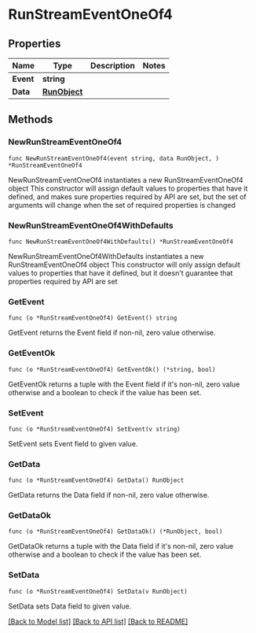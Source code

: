 # RunStreamEventOneOf4

## Properties

Name | Type | Description | Notes
------------ | ------------- | ------------- | -------------
**Event** | **string** |  | 
**Data** | [**RunObject**](RunObject.md) |  | 

## Methods

### NewRunStreamEventOneOf4

`func NewRunStreamEventOneOf4(event string, data RunObject, ) *RunStreamEventOneOf4`

NewRunStreamEventOneOf4 instantiates a new RunStreamEventOneOf4 object
This constructor will assign default values to properties that have it defined,
and makes sure properties required by API are set, but the set of arguments
will change when the set of required properties is changed

### NewRunStreamEventOneOf4WithDefaults

`func NewRunStreamEventOneOf4WithDefaults() *RunStreamEventOneOf4`

NewRunStreamEventOneOf4WithDefaults instantiates a new RunStreamEventOneOf4 object
This constructor will only assign default values to properties that have it defined,
but it doesn't guarantee that properties required by API are set

### GetEvent

`func (o *RunStreamEventOneOf4) GetEvent() string`

GetEvent returns the Event field if non-nil, zero value otherwise.

### GetEventOk

`func (o *RunStreamEventOneOf4) GetEventOk() (*string, bool)`

GetEventOk returns a tuple with the Event field if it's non-nil, zero value otherwise
and a boolean to check if the value has been set.

### SetEvent

`func (o *RunStreamEventOneOf4) SetEvent(v string)`

SetEvent sets Event field to given value.


### GetData

`func (o *RunStreamEventOneOf4) GetData() RunObject`

GetData returns the Data field if non-nil, zero value otherwise.

### GetDataOk

`func (o *RunStreamEventOneOf4) GetDataOk() (*RunObject, bool)`

GetDataOk returns a tuple with the Data field if it's non-nil, zero value otherwise
and a boolean to check if the value has been set.

### SetData

`func (o *RunStreamEventOneOf4) SetData(v RunObject)`

SetData sets Data field to given value.



[[Back to Model list]](../README.md#documentation-for-models) [[Back to API list]](../README.md#documentation-for-api-endpoints) [[Back to README]](../README.md)


